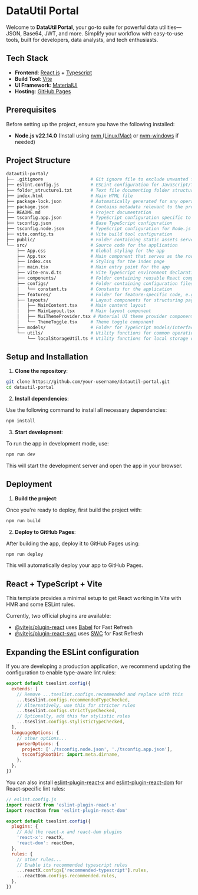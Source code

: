 # DataUtil Portal

Welcome to **DataUtil Portal**, your go-to suite for powerful data utilities—JSON, Base64, JWT, and more. Simplify your workflow with easy-to-use tools, built for developers, data analysts, and tech enthusiasts.

## Tech Stack

- **Frontend**: [React.js](https://react.dev/) + [Typescript](https://www.typescriptlang.org/)
- **Build Tool**: [Vite](https://vite.dev/)
- **UI Framework**: [MaterialUI](https://mui.com/material-ui/)
- **Hosting**: [GitHub Pages](https://pages.github.com/)

## Prerequisites

Before setting up the project, ensure you have the following installed:

- **Node.js v22.14.0** (Install using [nvm (Linux/Mac)](https://github.com/nvm-sh/nvm) or [nvm-windows](https://github.com/coreybutler/nvm-windows) if needed)

## Project Structure

```graphql
datautil-portal/
├── .gitignore                  # Git ignore file to exclude unwanted files from version control
├── eslint.config.js            # ESLint configuration for JavaScript/TypeScript linting
├── folder_structure1.txt       # Text file documenting folder structure
├── index.html                  # Main HTML file
├── package-lock.json           # Automatically generated for any operations where npm modifies the node_modules directory
├── package.json                # Contains metadata relevant to the project and its dependencies
├── README.md                   # Project documentation
├── tsconfig.app.json           # TypeScript configuration specific to the app
├── tsconfig.json               # Base TypeScript configuration
├── tsconfig.node.json          # TypeScript configuration for Node.js
├── vite.config.ts              # Vite build tool configuration
├── public/                     # Folder containing static assets served by the app (images, fonts, etc.)
└── src/                        # Source code for the application
    ├── App.css                 # Global styling for the app
    ├── App.tsx                 # Main component that serves as the root of the app
    ├── index.css               # Styling for the index page
    ├── main.tsx                # Main entry point for the app
    ├── vite-env.d.ts           # Vite TypeScript environment declaration
    ├── components/             # Folder containing reusable React components used throughout the app
    ├── configs/                # Folder containing configuration files 
    │   └── constant.ts         # Constants for the application
    ├── features/               # Folder for feature-specific code, e.g., components and services related to a specific app feature
    ├── layouts/                # Layout components for structuring pages or sections
    │   ├── MainContent.tsx     # Main content layout
    │   ├── MainLayout.tsx      # Main layout component
    │   ├── MuiThemeProvider.tsx # Material UI theme provider component
    │   └── ThemeToggle.tsx     # Theme toggle component
    ├── models/                 # Folder for TypeScript models/interfaces used throughout the app
    └── utils/                  # Utility functions for common operations 
        └── localStorageUtil.ts # Utility functions for local storage operations
```

## Setup and Installation

1. **Clone the repository**:

```bash
git clone https://github.com/your-username/datautil-portal.git
cd datautil-portal
```
2. **Install dependencies**:

Use the following command to install all necessary dependencies:

```bash
npm install
```
3. **Start development**:

To run the app in development mode, use:

```bash
npm run dev
```
This will start the development server and open the app in your browser.

## Deployment
1. **Build the project**:

Once you're ready to deploy, first build the project with:

```bash
npm run build
```
2. **Deploy to GitHub Pages**:

After building the app, deploy it to GitHub Pages using:

```bash
npm run deploy
```
This will automatically deploy your app to GitHub Pages.

## React + TypeScript + Vite

This template provides a minimal setup to get React working in Vite with HMR and some ESLint rules.

Currently, two official plugins are available:

- [@vitejs/plugin-react](https://github.com/vitejs/vite-plugin-react/blob/main/packages/plugin-react/README.md) uses [Babel](https://babeljs.io/) for Fast Refresh
- [@vitejs/plugin-react-swc](https://github.com/vitejs/vite-plugin-react-swc) uses [SWC](https://swc.rs/) for Fast Refresh

## Expanding the ESLint configuration

If you are developing a production application, we recommend updating the configuration to enable type-aware lint rules:

```js
export default tseslint.config({
  extends: [
    // Remove ...tseslint.configs.recommended and replace with this
    ...tseslint.configs.recommendedTypeChecked,
    // Alternatively, use this for stricter rules
    ...tseslint.configs.strictTypeChecked,
    // Optionally, add this for stylistic rules
    ...tseslint.configs.stylisticTypeChecked,
  ],
  languageOptions: {
    // other options...
    parserOptions: {
      project: ['./tsconfig.node.json', './tsconfig.app.json'],
      tsconfigRootDir: import.meta.dirname,
    },
  },
})
```

You can also install [eslint-plugin-react-x](https://github.com/Rel1cx/eslint-react/tree/main/packages/plugins/eslint-plugin-react-x) and [eslint-plugin-react-dom](https://github.com/Rel1cx/eslint-react/tree/main/packages/plugins/eslint-plugin-react-dom) for React-specific lint rules:

```js
// eslint.config.js
import reactX from 'eslint-plugin-react-x'
import reactDom from 'eslint-plugin-react-dom'

export default tseslint.config({
  plugins: {
    // Add the react-x and react-dom plugins
    'react-x': reactX,
    'react-dom': reactDom,
  },
  rules: {
    // other rules...
    // Enable its recommended typescript rules
    ...reactX.configs['recommended-typescript'].rules,
    ...reactDom.configs.recommended.rules,
  },
})
```
